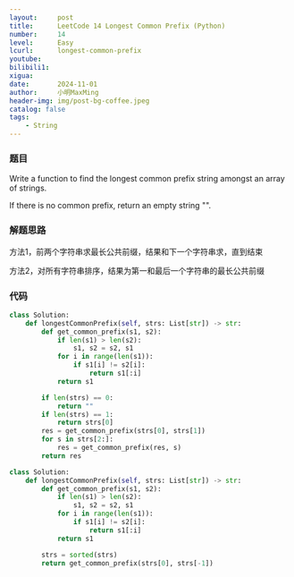 ```yaml
---
layout:     post
title:      LeetCode 14 Longest Common Prefix (Python)
number:     14
level:      Easy
lcurl:      longest-common-prefix
youtube:    
bilibili1:  
xigua:      
date:       2024-11-01
author:     小明MaxMing
header-img: img/post-bg-coffee.jpeg
catalog: false
tags:
    - String
---
```


### 题目

Write a function to find the longest common prefix string amongst an array of strings.

If there is no common prefix, return an empty string "".

### 解题思路

方法1，前两个字符串求最长公共前缀，结果和下一个字符串求，直到结束

方法2，对所有字符串排序，结果为第一和最后一个字符串的最长公共前缀

### 代码
```python
class Solution:
    def longestCommonPrefix(self, strs: List[str]) -> str:
        def get_common_prefix(s1, s2):
            if len(s1) > len(s2):
                s1, s2 = s2, s1
            for i in range(len(s1)):
                if s1[i] != s2[i]:
                    return s1[:i]
            return s1

        if len(strs) == 0:
            return ""
        if len(strs) == 1:
            return strs[0]
        res = get_common_prefix(strs[0], strs[1])
        for s in strs[2:]:
            res = get_common_prefix(res, s)
        return res
```
```python
class Solution:
    def longestCommonPrefix(self, strs: List[str]) -> str:
        def get_common_prefix(s1, s2):
            if len(s1) > len(s2):
                s1, s2 = s2, s1
            for i in range(len(s1)):
                if s1[i] != s2[i]:
                    return s1[:i]
            return s1

        strs = sorted(strs)
        return get_common_prefix(strs[0], strs[-1])
```
